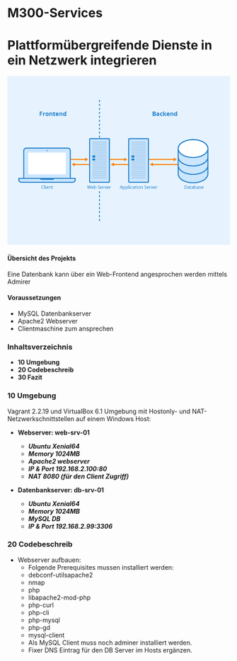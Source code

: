 # M300-Services

# Plattformübergreifende Dienste in ein Netzwerk integrieren

![mmdblayout](images/mmdblayout.png)

#### Übersicht des Projekts

Eine Datenbank kann über ein Web-Frontend angesprochen werden mittels Admirer

#### Voraussetzungen

* MySQL Datenbankserver 
* Apache2 Webserver
* Clientmaschine zum ansprechen

### Inhaltsverzeichnis

* **10 Umgebung**
* **20 Codebeschreib**
* **30 Fazit**

### 10 Umgebung

Vagrant 2.2.19 und VirtualBox 6.1 Umgebung mit Hostonly- und NAT-Netzwerkschnittstellen auf einem Windows Host:

- **Webserver: web-srv-01**
  - **_Ubuntu Xenial64_**
  - **_Memory 1024MB_**
  - **_Apache2 webserver_**
  - **_IP & Port 192.168.2.100:80_**
  - **_NAT 8080 (für den Client Zugriff)_**

- **Datenbankserver: db-srv-01**
  - **_Ubuntu Xenial64_**
  - **_Memory 1024MB_**
  - **_MySQL DB_**
  - **_IP & Port 192.168.2.99:3306_**

### 20 Codebeschreib
- Webserver aufbauen:
  - Folgende Prerequisites mussen installiert werden: 
   - debconf-utilsapache2
   - nmap
   - php
   - libapache2-mod-php
   - php-curl
   - php-cli
   - php-mysql
   - php-gd
   - mysql-client 
  - Als MySQL Client muss noch adminer installiert werden.
  - Fixer DNS Eintrag für den DB Server im Hosts ergänzen.
